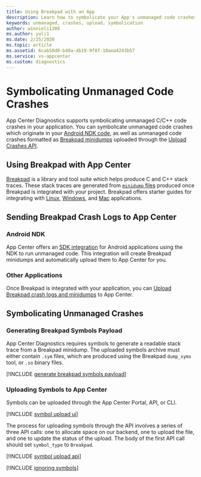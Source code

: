 ```yaml
---
title: Using Breakpad with an App
description: Learn how to symbolicate your App's unmanaged code crashes
keywords: unmanaged, crashes, upload, symbolication
author: winnieli1208
ms.author: yuli1
ms.date: 2/25/2020
ms.topic: article
ms.assetid: 6cab50d0-b40a-4b19-9f8f-10aea4243b57
ms.service: vs-appcenter
ms.custom: diagnostics
---
```


# Symbolicating Unmanaged Code Crashes

App Center Diagnostics supports symbolicating unmanaged C/C++ code crashes in your application.
You can symbolicate unmanaged code crashes which originate in your [Android NDK code](~/diagnostics/Android-NDK.md), as well as unmanaged code crashes formatted as [Breakpad minidumps](~/diagnostics/using-breakpad-with-an-app.md#using-breakpad-with-app-center) uploaded through the [Upload Crashes API](~/diagnostics/upload-crashes.md#upload-a-crash-report).

## Using Breakpad with App Center

[Breakpad](https://github.com/google/breakpad/blob/master/docs/getting_started_with_breakpad.md) is a library and tool suite which helps produce C and C++ stack traces. These stack traces are generated from [`minidump` files](https://github.com/google/breakpad/blob/master/docs/getting_started_with_breakpad.md#the-minidump-file-format) produced once Breakpad is integrated with your project.
Breakpad offers starter guides for integrating with [Linux](https://chromium.googlesource.com/breakpad/breakpad/+/master/docs/linux_starter_guide.md), [Windows](https://chromium.googlesource.com/breakpad/breakpad/+/master/docs/windows_client_integration.md), and [Mac](https://chromium.googlesource.com/breakpad/breakpad/+/master/docs/mac_breakpad_starter_guide.md) applications.

## Sending Breakpad Crash Logs to App Center

### Android NDK
App Center offers an [SDK integration](~/diagnostics/Android-NDK.md) for Android applications using the NDK to run unmanaged code.
This integration will create Breakpad minidumps and automatically upload them to App Center for you.

### Other Applications
Once Breakpad is integrated with your application, you can [Upload Breakpad crash logs and minidumps](~/diagnostics/upload-crashes.md#upload-a-breakpad-crash-log-and-minidump) to App Center.

## Symbolicating Unmanaged Crashes

### Generating Breakpad Symbols Payload
App Center Diagnostics requires symbols to generate a readable stack trace from a Breakpad minidump.
The uploaded symbols archive must either contain `.sym` files, which are produced using the Breakpad `dump_syms` tool, or `.so` binary files.

[!INCLUDE [generate breakpad symbols payload](includes/generate-breakpad-symbols-payload.md)]

### Uploading Symbols to App Center
Symbols can be uploaded through the App Center Portal, API, or CLI.

[!INCLUDE [symbol upload ui](includes/symbol-upload-ui.md)]

The process for uploading symbols through the API involves a series of three API calls: one to allocate space on our backend, one to upload the file, and one to update the status of the upload. The body of the first API call should set `symbol_type` to `Breakpad`.

[!INCLUDE [symbol upload api](includes/symbol-upload-api.md)]

[!INCLUDE [ignoring symbols](includes/ignoring-symbols.md)]
